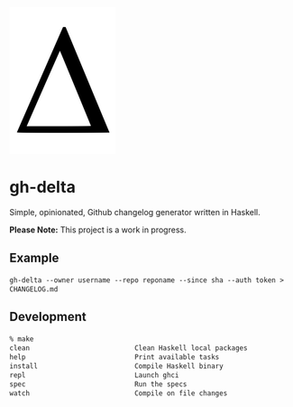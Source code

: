![](delta.png)

# gh-delta

Simple, opinionated, Github changelog generator written in Haskell.

**Please Note:** This project is a work in progress.

## Example

```
gh-delta --owner username --repo reponame --since sha --auth token > CHANGELOG.md
```

## Development

```
% make
clean                          Clean Haskell local packages
help                           Print available tasks
install                        Compile Haskell binary
repl                           Launch ghci
spec                           Run the specs
watch                          Compile on file changes
```
